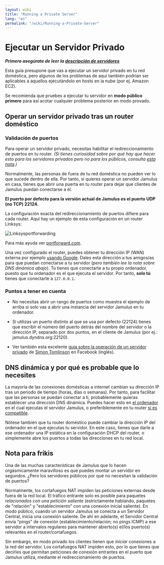 ```yaml
---
layout: wiki
title: "Running a Private Server"
lang: "es"
permalink: "/wiki/Running-a-Private-Server"
---
```


# Ejecutar un Servidor Privado

**_Primero asegúrate de leer la [descripción de servidores](Running-a-Server)_**

Esta guía presupone que vas a ejecutar un servidor privado en tu red doméstica, pero algunos de los problemas de aquí también podrían ser aplicables a aquellos ejecutándolo en hosts en la nube (por ej. Amazon EC2).

Se recomienda que pruebes a ejecutar tu servidor en **modo público primero** para así acotar cualquier problema posterior en modo provado.

## Operar un servidor privado tras un router doméstico
### Validación de puertos
Para operar un servidor privado, necesitas habilitar el redireccionamiento de puertos en tu router. _(Si tienes curiosidad sobre por qué hay que hacer esto para los servidores privados pero no para los públicos, consulta [esta nota](#nota-para-frikis).)_

Normalmente, las personas de fuera de tu red doméstica no pueden ver lo que sucede dentro de ella. Por tanto, si quieres operar un servidor Jamulus en casa, tienes que abrir una puerta en tu router para dejar que clientes de Jamulus puedan conectarse a él.

**El puerto por defecto para la versión actual de Jamulus es el puerto UDP (no TCP) 22124.**

La configuración exacta del redireccionamiento de puertos difiere para cada router. Aquí hay un ejemplo de esta configuración en un router Linksys:

![Linksysportforwarding](https://user-images.githubusercontent.com/4561747/97542495-bc62bc00-19be-11eb-8e54-b6e906e676f6.jpg)

Para más ayuda ver [portforward.com](https://portforward.com).

Una vez configurado el router, puedes obtener tu dirección IP (WAN) externa por ejemplo [usando Google](https://www.google.com/search?q=what+is+my+ip). Dales esta dirección a tus amigos/as para que puedan conectarse a tu servidor (_pero también lee la nota sobre DNS dinámica abajo_). Tú tienes que conectarte a tu propio ordenador, puesto que tu ordenador es el que ejecuta el servidor. Por tanto, **solo tú** tienes que conectarte a `127.0.0.1`.

### Puntos a tener en cuenta

* No necesitas abrir un rango de puertos como muestra el ejemplo de arriba si solo vas a abrir una instancia del servidor Jamulus en tu ordenador.

* Si utilizas un puerto distinto al que se usa por defecto (22124) tienes que escribir el número del puerto detrás del nombre del servidor o la dirección IP, separado por dos puntos, en el cliente de Jamulus (por ej.: jamulus.dyndns.org:22120).

* Ver también esta excelente [guía sobre la operación de un servidor privado](https://www.facebook.com/notes/jamulus-online-musicianssingers-jamming/how-to-create-a-private-server-for-band-rehearsals/508642543044030/) de [Simon Tomlinson](https://www.facebook.com/simon.james.tomlinson?eid=ARBQoY3KcZAtS3pGdLJuqvQTeRSOo4gHdQZT7nNzOt1oPMGgZ4_3GERe-rOyH5PxsSHVYYXjWwcqd71a) en Facebook (inglés).

## DNS dinámica y por qué es probable que lo necesites

La mayoría de las conexiones domésticas a internet cambian su dirección IP tras un periodo de tiempo (horas, días o semanas). Por tanto, para facilitar que las personas se puedan conectar a ti, probablemente quieras establecer una dirección DNS dinámica. Puedes hacer esto en [el ordenador](https://www.online-tech-tips.com/computer-tips/ddns-dynamic-dns-service/) en el cual ejecutas el servidor Jamulus, o preferiblemente en tu router [si es compatible](https://www.noip.com/support/knowledgebase/how-to-configure-ddns-in-router/).

Nótese también que tu router doméstico puede cambiar la dirección IP del ordenador en el que ejecutas tu servidor. En este caso, tienes que darle a ese ordenador una IP estática en la configuración DHCP del router, o simplemente abre los puertos a todas las direcciones en tu red local.

## Nota para frikis

Una de las muchas características de Jamulus que lo hacen orgásmicamente maravilloso es que puedes montar un servidor en segundos. ¿Pero los servidores públicos por qué no necesitan la validación de puertos?

Normalmente, los cortafuegos NAT impiden las peticiones externas desde fuera de la red local. El tráfico entrante solo es posible para paquetes _relacionados con una petición saliente_ (estrictamente hablando, paquetes de "relación" y "establecimiento" con una conexión inicial saliente). En modo público, cuando un servidor Jamulus se conecta a un Servidor Central, inicia una conexión saliente. De ahí en adelante, el Servidor Central envía "pings" de conexión (establecimiento/relación; no pings ICMP) a ese servidor a intervalos regulares para mantener abierto(s) el/los puerto(s) relevantes en el router/cortafuegos.

Sin embargo, en modo privado los clientes tienen que _iniciar_ conexiones a la red del servidor. Los cortafuegos NAT impiden esto, por lo que tienes que decirles que permitan peticiones de conexión entrantes en el puerto que Jamulus utiliza, mediante el redireccionamiento de puertos.



